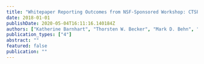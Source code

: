 ```yaml
---
title: "Whitepaper Reporting Outcomes from NSF-Sponsored Workshop: CTSP: Coupling of Tectonic and Surface Processes, April 25–27, 2018; Boulder CO"
date: 2018-01-01
publishDate: 2020-05-04T16:11:16.140184Z
authors: ["Katherine Barnhart", "Thorsten W. Becker", "Mark D. Behn", "Jed Brown", "Eunseo Choi", "Catherine Cooper", "Juliane Dannberg", "Nicole M Gasparini", "Rene Gassmöller", "Lorraine Hwang", "Boris Kaus", "Louise Kellogg", "Luc L. Lavier", "Eric Mittelstaedt", "Louis Moresi", "Adina Pusok", "Gregory E. Tucker", "Phaedra Upton", "Pedro Val"]
publication_types: ["4"]
abstract: ""
featured: false
publication: ""
---
```


